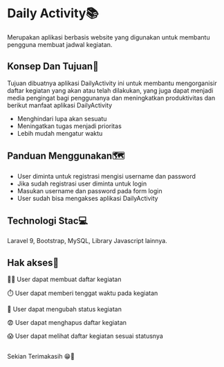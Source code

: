 
# Daily Activity📚

Merupakan aplikasi berbasis website yang digunakan 
untuk membantu pengguna membuat jadwal kegiatan.

## Konsep Dan Tujuan📍
Tujuan dibuatnya aplikasi DailyActivity ini untuk membantu mengorganisir daftar kegiatan yang akan atau telah dilakukan, yang juga dapat menjadi media pengingat bagi penggunanya dan meningkatkan produktivitas
dan berikut manfaat aplikasi DailyActivity

- Menghindari lupa akan sesuatu
- Meningatkan tugas menjadi prioritas
- Lebih mudah mengatur waktu


## Panduan Menggunakan🗺️
- User diminta untuk registrasi mengisi username dan password
- Jika sudah registrasi user diminta untuk login
- Masukan username dan password pada form login
- User sudah bisa mengakses aplikasi DailyActivity


## Technologi Stac💻
Laravel 9, Bootstrap, MySQL, Library Javascript lainnya.

## Hak akses🚧
👩‍💻 User dapat membuat daftar kegiatan

⏱️ User dapat memberi tenggat waktu pada kegiatan

🤔 User dapat mengubah status kegiatan

😨 User dapat menghapus daftar kegiatan

😱 User dapat melihat daftar kegiatan sesuai statusnya

##
Sekian Terimakasih 😁🖕
